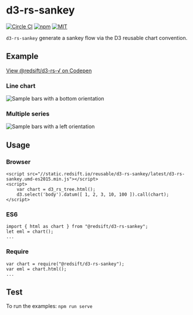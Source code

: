 # d3-rs-sankey

[![Circle CI](https://img.shields.io/circleci/project/redsift/d3-rs-sankey.svg?style=flat-square)](https://circleci.com/gh/redsift/d3-rs-sankey)
[![npm](https://img.shields.io/npm/v/@redsift/d3-rs-sankey.svg?style=flat-square)](https://www.npmjs.com/package/@redsift/d3-rs-sankey)
[![MIT](https://img.shields.io/badge/license-MIT-blue.svg?style=flat-square)](https://raw.githubusercontent.com/redsift/d3-rs-sankey/master/LICENSE)

`d3-rs-sankey` generate a sankey flow via the D3 reusable chart convention.

## Example

[View @redsift/d3-rs-√ on Codepen](http://codepen.io/collection/DgkEpa/)

### Line chart

![Sample bars with a bottom orientation](https://bricks.redsift.cloud/reusable/d3-rs-sankey.svg?_datum=[1,200,3100,1000]&orientation=bottom)

### Multiple series

![Sample bars with a left orientation](https://bricks.redsift.cloud/reusable/d3-rs-sankey.svg?_datum=[[1,2,4],[0,1]])

## Usage

### Browser

    <script src="//static.redsift.io/reusable/d3-rs-sankey/latest/d3-rs-sankey.umd-es2015.min.js"></script>
    <script>
        var chart = d3_rs_tree.html();
        d3.select('body').datum([ 1, 2, 3, 10, 100 ]).call(chart);
    </script>

### ES6

    import { html as chart } from "@redsift/d3-rs-sankey";
    let eml = chart();
    ...

### Require

    var chart = require("@redsift/d3-rs-sankey");
    var eml = chart.html();
    ...

## Test
To run the examples:
`npm run serve`
